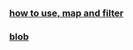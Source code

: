 ### [how to use, map and filter](https://itnext.io/15-useful-javascript-examples-of-map-reduce-and-filter-74cbbb5e0a1f)
### [blob](https://developer.mozilla.org/ko/docs/Web/API/Blob)
